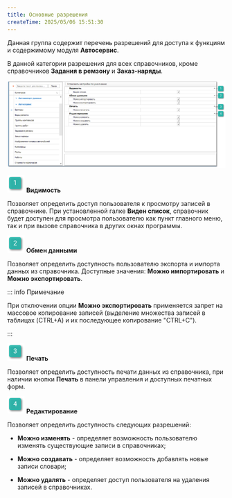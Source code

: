 ```yaml
---
title: Основные разрешения
createTime: 2025/05/06 15:51:30
---
```

Данная группа содержит перечень разрешений для доступа к функциям и содержимому модуля **Автосервис**.

В данной категории разрешения для всех справочников, кроме справочников **Задания в ремзону** и **Заказ-наряды**.

![](../../../../../assets/specification/image134.png)

![](../../../../../assets/specification/image006.png) **Видимость**

Позволяет определить доступ пользователя к просмотру записей в справочнике. При установленной галке **Виден список**, справочник будет доступен для просмотра пользователю как пункт главного меню, так и при вызове справочника в других окнах программы.

![](../../../../../assets/specification/image008.png) **Обмен данными**

Позволяет определить доступность пользователю экспорта и импорта данных из справочника. Доступные значения: **Можно импортировать** и **Можно экспортировать**.

::: info Примечание

При отключении опции **Можно экспортировать** применяется запрет на массовое копирование записей (выделение множества записей в таблицах (CTRL+A) и их последующее копирование "CTRL+C").

:::

![](../../../../../assets/specification/image009.png) **Печать** 

Позволяет определить доступность печати данных из справочника, при наличии кнопки **Печать** в панели управления и доступных печатных форм.

![](../../../../../assets/specification/image010.png) **Редактирование**

Позволяет определить доступность следующих разрешений:

- **Можно изменять** - определяет возможность пользователю изменять существующие записи в справочниках;

- **Можно создавать** - определяет возможность добавлять новые записи словари;

- **Можно удалять** - определяет доступ пользователя на удаления записей в справочниках.